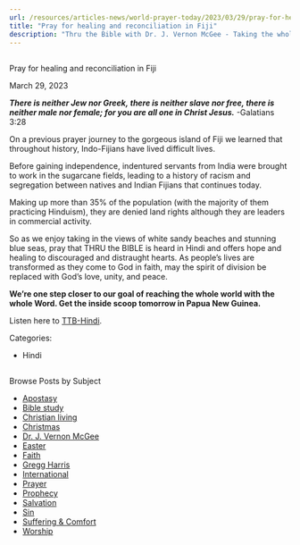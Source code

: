 ```yaml
---
url: /resources/articles-news/world-prayer-today/2023/03/29/pray-for-healing-and-reconciliation-in-fiji
title: "Pray for healing and reconciliation in Fiji"
description: "Thru the Bible with Dr. J. Vernon McGee - Taking the whole Word to the whole world"
---
```







## 
 Pray for healing and reconciliation in Fiji


March 29, 2023
![]()




***There is neither Jew nor Greek, there is neither slave nor free, there is neither male nor female; for you are all one in Christ Jesus.*** -Galatians 3:28

On a previous prayer journey to the gorgeous island of Fiji we learned that throughout history, Indo-Fijians have lived difficult lives. 

Before gaining independence, indentured servants from India were brought to work in the sugarcane fields, leading to a history of racism and segregation between natives and Indian Fijians that continues today. 

Making up more than 35% of the population (with the majority of them practicing Hinduism), they are denied land rights although they are leaders in commercial activity. 

So as we enjoy taking in the views of white sandy beaches and stunning blue seas, pray that THRU the BIBLE is heard in Hindi and offers hope and healing to discouraged and distraught hearts. As people’s lives are transformed as they come to God in faith, may the spirit of division be replaced with God’s love, unity, and peace.

**We’re one step closer to our goal of reaching the whole world with the whole Word. Get the inside scoop tomorrow in Papua New Guinea.**

Listen here to [TTB-Hindi](https://ttb.twr.org/home/day,0412/language,HIN).



Categories: 


* Hindi









## 
 Browse Posts by Subject


* [Apostasy](/resources/articles-news/-in-tags/tags/Apostasy)
* [Bible study](/resources/articles-news/-in-tags/tags/Bible-study)
* [Christian living](/resources/articles-news/-in-tags/tags/Christian-living)
* [Christmas](/resources/articles-news/-in-tags/tags/Christmas)
* [Dr. J. Vernon McGee](/resources/articles-news/-in-tags/tags/Dr-J-Vernon-McGee)
* [Easter](/resources/articles-news/-in-tags/tags/easter)
* [Faith](/resources/articles-news/-in-tags/tags/Faith)
* [Gregg Harris](/resources/articles-news/-in-tags/tags/Gregg-Harris)
* [International](/resources/articles-news/-in-tags/tags/International)
* [Prayer](/resources/articles-news/-in-tags/tags/prayer)
* [Prophecy](/resources/articles-news/-in-tags/tags/Prophecy)
* [Salvation](/resources/articles-news/-in-tags/tags/Salvation)
* [Sin](/resources/articles-news/-in-tags/tags/sin)
* [Suffering & Comfort](/resources/articles-news/-in-tags/tags/Suffering-Comfort)
* [Worship](/resources/articles-news/-in-tags/tags/worship)






